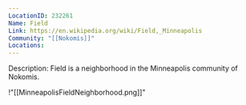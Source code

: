 ```yaml
---
LocationID: 232261
Name: Field
Link: https://en.wikipedia.org/wiki/Field,_Minneapolis 
Community: "[[Nokomis]]"
Locations: 
---
```


Description:
Field is a neighborhood in the Minneapolis community of Nokomis.

!"[[MinneapolisFieldNeighborhood.png]]"